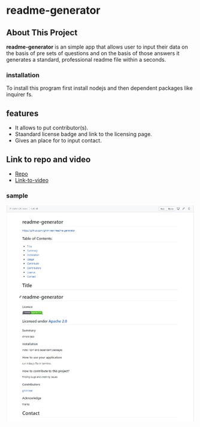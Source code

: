 # readme-generator
## About This Project
**readme-generator** is an simple app that allows user to input their data on the basis of pre sets of questions and on the basis of those answers it generates a standard, professional readme file within a seconds.
### installation 
To install this program first install nodejs and then dependent packages like inquirer fs.
## features
- It allows to put contributor(s).
- Staandard license badge and link to the licensing page.
- Gives an place for to input contact.
## Link to repo and video
- [Repo](https://github.com/ghimirear/readme-generator)
- [Link-to-video](https://drive.google.com/file/d/1E_YFUGl8nRaIttJI-bGYSzhU0LrJluj6/view?usp=sharing)
### sample
![screenshoot](readme23.JPG)

